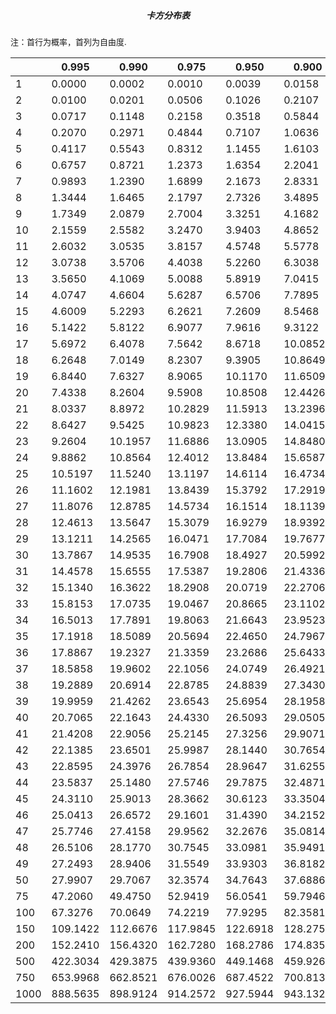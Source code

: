<h5 align="center">卡方分布表</h5>

<font size=2>注：首行为概率，首列为自由度.</font>

|      | 0.995    | 0.990    | 0.975    | 0.950    | 0.900    | 0.100     | 0.050     | 0.025     | 0.010     | 0.005     | 0.001     |
| ---- | -------- | -------- | -------- | -------- | -------- | --------- | --------- | --------- | --------- | --------- | --------- |
| 1    | 0.0000   | 0.0002   | 0.0010   | 0.0039   | 0.0158   | 2.7055    | 3.8415    | 5.0239    | 6.6349    | 7.8794    | 10.8276   |
| 2    | 0.0100   | 0.0201   | 0.0506   | 0.1026   | 0.2107   | 4.6052    | 5.9915    | 7.3778    | 9.2103    | 10.5966   | 13.8155   |
| 3    | 0.0717   | 0.1148   | 0.2158   | 0.3518   | 0.5844   | 6.2514    | 7.8147    | 9.3484    | 11.3449   | 12.8382   | 16.2662   |
| 4    | 0.2070   | 0.2971   | 0.4844   | 0.7107   | 1.0636   | 7.7794    | 9.4877    | 11.1433   | 13.2767   | 14.8603   | 18.4668   |
| 5    | 0.4117   | 0.5543   | 0.8312   | 1.1455   | 1.6103   | 9.2364    | 11.0705   | 12.8325   | 15.0863   | 16.7496   | 20.5150   |
| 6    | 0.6757   | 0.8721   | 1.2373   | 1.6354   | 2.2041   | 10.6446   | 12.5916   | 14.4494   | 16.8119   | 18.5476   | 22.4577   |
| 7    | 0.9893   | 1.2390   | 1.6899   | 2.1673   | 2.8331   | 12.0170   | 14.0671   | 16.0128   | 18.4753   | 20.2777   | 24.3219   |
| 8    | 1.3444   | 1.6465   | 2.1797   | 2.7326   | 3.4895   | 13.3616   | 15.5073   | 17.5345   | 20.0902   | 21.9550   | 26.1245   |
| 9    | 1.7349   | 2.0879   | 2.7004   | 3.3251   | 4.1682   | 14.6837   | 16.9190   | 19.0228   | 21.6660   | 23.5894   | 27.8772   |
| 10   | 2.1559   | 2.5582   | 3.2470   | 3.9403   | 4.8652   | 15.9872   | 18.3070   | 20.4832   | 23.2093   | 25.1882   | 29.5883   |
| 11   | 2.6032   | 3.0535   | 3.8157   | 4.5748   | 5.5778   | 17.2750   | 19.6751   | 21.9200   | 24.7250   | 26.7568   | 31.2641   |
| 12   | 3.0738   | 3.5706   | 4.4038   | 5.2260   | 6.3038   | 18.5493   | 21.0261   | 23.3367   | 26.2170   | 28.2995   | 32.9095   |
| 13   | 3.5650   | 4.1069   | 5.0088   | 5.8919   | 7.0415   | 19.8119   | 22.3620   | 24.7356   | 27.6882   | 29.8195   | 34.5282   |
| 14   | 4.0747   | 4.6604   | 5.6287   | 6.5706   | 7.7895   | 21.0641   | 23.6848   | 26.1189   | 29.1412   | 31.3193   | 36.1233   |
| 15   | 4.6009   | 5.2293   | 6.2621   | 7.2609   | 8.5468   | 22.3071   | 24.9958   | 27.4884   | 30.5779   | 32.8013   | 37.6973   |
| 16   | 5.1422   | 5.8122   | 6.9077   | 7.9616   | 9.3122   | 23.5418   | 26.2962   | 28.8454   | 31.9999   | 34.2672   | 39.2524   |
| 17   | 5.6972   | 6.4078   | 7.5642   | 8.6718   | 10.0852  | 24.7690   | 27.5871   | 30.1910   | 33.4087   | 35.7185   | 40.7902   |
| 18   | 6.2648   | 7.0149   | 8.2307   | 9.3905   | 10.8649  | 25.9894   | 28.8693   | 31.5264   | 34.8053   | 37.1565   | 42.3124   |
| 19   | 6.8440   | 7.6327   | 8.9065   | 10.1170  | 11.6509  | 27.2036   | 30.1435   | 32.8523   | 36.1909   | 38.5823   | 43.8202   |
| 20   | 7.4338   | 8.2604   | 9.5908   | 10.8508  | 12.4426  | 28.4120   | 31.4104   | 34.1696   | 37.5662   | 39.9968   | 45.3147   |
| 21   | 8.0337   | 8.8972   | 10.2829  | 11.5913  | 13.2396  | 29.6151   | 32.6706   | 35.4789   | 38.9322   | 41.4011   | 46.7970   |
| 22   | 8.6427   | 9.5425   | 10.9823  | 12.3380  | 14.0415  | 30.8133   | 33.9244   | 36.7807   | 40.2894   | 42.7957   | 48.2679   |
| 23   | 9.2604   | 10.1957  | 11.6886  | 13.0905  | 14.8480  | 32.0069   | 35.1725   | 38.0756   | 41.6384   | 44.1813   | 49.7282   |
| 24   | 9.8862   | 10.8564  | 12.4012  | 13.8484  | 15.6587  | 33.1962   | 36.4150   | 39.3641   | 42.9798   | 45.5585   | 51.1786   |
| 25   | 10.5197  | 11.5240  | 13.1197  | 14.6114  | 16.4734  | 34.3816   | 37.6525   | 40.6465   | 44.3141   | 46.9279   | 52.6197   |
| 26   | 11.1602  | 12.1981  | 13.8439  | 15.3792  | 17.2919  | 35.5632   | 38.8851   | 41.9232   | 45.6417   | 48.2899   | 54.0520   |
| 27   | 11.8076  | 12.8785  | 14.5734  | 16.1514  | 18.1139  | 36.7412   | 40.1133   | 43.1945   | 46.9629   | 49.6449   | 55.4760   |
| 28   | 12.4613  | 13.5647  | 15.3079  | 16.9279  | 18.9392  | 37.9159   | 41.3371   | 44.4608   | 48.2782   | 50.9934   | 56.8923   |
| 29   | 13.1211  | 14.2565  | 16.0471  | 17.7084  | 19.7677  | 39.0875   | 42.5570   | 45.7223   | 49.5879   | 52.3356   | 58.3012   |
| 30   | 13.7867  | 14.9535  | 16.7908  | 18.4927  | 20.5992  | 40.2560   | 43.7730   | 46.9792   | 50.8922   | 53.6720   | 59.7031   |
| 31   | 14.4578  | 15.6555  | 17.5387  | 19.2806  | 21.4336  | 41.4217   | 44.9853   | 48.2319   | 52.1914   | 55.0027   | 61.0983   |
| 32   | 15.1340  | 16.3622  | 18.2908  | 20.0719  | 22.2706  | 42.5847   | 46.1943   | 49.4804   | 53.4858   | 56.3281   | 62.4872   |
| 33   | 15.8153  | 17.0735  | 19.0467  | 20.8665  | 23.1102  | 43.7452   | 47.3999   | 50.7251   | 54.7755   | 57.6484   | 63.8701   |
| 34   | 16.5013  | 17.7891  | 19.8063  | 21.6643  | 23.9523  | 44.9032   | 48.6024   | 51.9660   | 56.0609   | 58.9639   | 65.2472   |
| 35   | 17.1918  | 18.5089  | 20.5694  | 22.4650  | 24.7967  | 46.0588   | 49.8018   | 53.2033   | 57.3421   | 60.2748   | 66.6188   |
| 36   | 17.8867  | 19.2327  | 21.3359  | 23.2686  | 25.6433  | 47.2122   | 50.9985   | 54.4373   | 58.6192   | 61.5812   | 67.9852   |
| 37   | 18.5858  | 19.9602  | 22.1056  | 24.0749  | 26.4921  | 48.3634   | 52.1923   | 55.6680   | 59.8925   | 62.8833   | 69.3465   |
| 38   | 19.2889  | 20.6914  | 22.8785  | 24.8839  | 27.3430  | 49.5126   | 53.3835   | 56.8955   | 61.1621   | 64.1814   | 70.7029   |
| 39   | 19.9959  | 21.4262  | 23.6543  | 25.6954  | 28.1958  | 50.6598   | 54.5722   | 58.1201   | 62.4281   | 65.4756   | 72.0547   |
| 40   | 20.7065  | 22.1643  | 24.4330  | 26.5093  | 29.0505  | 51.8051   | 55.7585   | 59.3417   | 63.6907   | 66.7660   | 73.4020   |
| 41   | 21.4208  | 22.9056  | 25.2145  | 27.3256  | 29.9071  | 52.9485   | 56.9424   | 60.5606   | 64.9501   | 68.0527   | 74.7449   |
| 42   | 22.1385  | 23.6501  | 25.9987  | 28.1440  | 30.7654  | 54.0902   | 58.1240   | 61.7768   | 66.2062   | 69.3360   | 76.0838   |
| 43   | 22.8595  | 24.3976  | 26.7854  | 28.9647  | 31.6255  | 55.2302   | 59.3035   | 62.9904   | 67.4593   | 70.6159   | 77.4186   |
| 44   | 23.5837  | 25.1480  | 27.5746  | 29.7875  | 32.4871  | 56.3685   | 60.4809   | 64.2015   | 68.7095   | 71.8926   | 78.7495   |
| 45   | 24.3110  | 25.9013  | 28.3662  | 30.6123  | 33.3504  | 57.5053   | 61.6562   | 65.4102   | 69.9568   | 73.1661   | 80.0767   |
| 46   | 25.0413  | 26.6572  | 29.1601  | 31.4390  | 34.2152  | 58.6405   | 62.8296   | 66.6165   | 71.2014   | 74.4365   | 81.4003   |
| 47   | 25.7746  | 27.4158  | 29.9562  | 32.2676  | 35.0814  | 59.7743   | 64.0011   | 67.8206   | 72.4433   | 75.7041   | 82.7204   |
| 48   | 26.5106  | 28.1770  | 30.7545  | 33.0981  | 35.9491  | 60.9066   | 65.1708   | 69.0226   | 73.6826   | 76.9688   | 84.0371   |
| 49   | 27.2493  | 28.9406  | 31.5549  | 33.9303  | 36.8182  | 62.0375   | 66.3386   | 70.2224   | 74.9195   | 78.2307   | 85.3506   |
| 50   | 27.9907  | 29.7067  | 32.3574  | 34.7643  | 37.6886  | 63.1671   | 67.5048   | 71.4202   | 76.1539   | 79.4900   | 86.6608   |
| 75   | 47.2060  | 49.4750  | 52.9419  | 56.0541  | 59.7946  | 91.0615   | 96.2167   | 100.8393  | 106.3929  | 110.2856  | 118.5991  |
| 100  | 67.3276  | 70.0649  | 74.2219  | 77.9295  | 82.3581  | 118.4980  | 124.3421  | 129.5612  | 135.8067  | 140.1695  | 149.4493  |
| 150  | 109.1422 | 112.6676 | 117.9845 | 122.6918 | 128.2751 | 172.5812  | 179.5806  | 185.8004  | 193.2077  | 198.3602  | 209.2646  |
| 200  | 152.2410 | 156.4320 | 162.7280 | 168.2786 | 174.8353 | 226.0210  | 233.9943  | 241.0579  | 249.4451  | 255.2642  | 267.5405  |
| 500  | 422.3034 | 429.3875 | 439.9360 | 449.1468 | 459.9261 | 540.9303  | 553.1268  | 563.8515  | 576.4928  | 585.2066  | 603.4460  |
| 750  | 653.9968 | 662.8521 | 676.0026 | 687.4522 | 700.8136 | 800.0428  | 814.8215  | 827.7853  | 843.0290  | 853.5143  | 875.4044  |
| 1000 | 888.5635 | 898.9124 | 914.2572 | 927.5944 | 943.1326 | 1057.7239 | 1074.6794 | 1089.5309 | 1106.9690 | 1118.9481 | 1143.9171 |